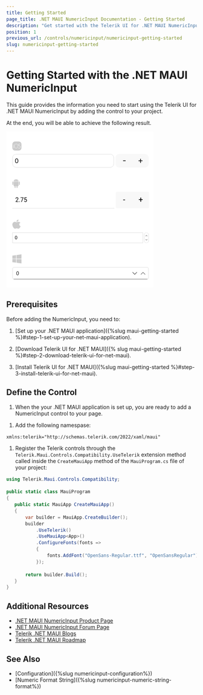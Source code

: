 ```yaml
---
title: Getting Started
page_title: .NET MAUI NumericInput Documentation - Getting Started
description: "Get started with the Telerik UI for .NET MAUI NumericInput and add the control to your .NET MAUI project."
position: 1
previous_url: /controls/numericinput/numericinput-getting-started
slug: numericinput-getting-started
---
```


# Getting Started with the .NET MAUI NumericInput

This guide provides the information you need to start using the Telerik UI for .NET MAUI NumericInput by adding the control to your project.

At the end, you will be able to achieve the following result.

![NumericInput Getting Started](images/numericinput-getting-started.png)

## Prerequisites

Before adding the NumericInput, you need to:

1. [Set up your .NET MAUI application]({%slug maui-getting-started %}#step-1-set-up-your-net-maui-application).

1. [Download Telerik UI for .NET MAUI]({% slug maui-getting-started %}#step-2-download-telerik-ui-for-net-maui).

1. [Install Telerik UI for .NET MAUI]({%slug maui-getting-started %}#step-3-install-telerik-ui-for-net-maui).

## Define the Control

1. When the your .NET MAUI application is set up, you are ready to add a NumericInput control to your page.

 <snippet id='numericinput-getting-started-xaml'/>

1. Add the following namespase:

 ```XAML
xmlns:telerik="http://schemas.telerik.com/2022/xaml/maui"
 ```
 
1. Register the Telerik controls through the `Telerik.Maui.Controls.Compatibility.UseTelerik` extension method called inside the `CreateMauiApp` method of the `MauiProgram.cs` file of your project:

 ```C#
 using Telerik.Maui.Controls.Compatibility;

 public static class MauiProgram
 {
	public static MauiApp CreateMauiApp()
	{
		var builder = MauiApp.CreateBuilder();
		builder
			.UseTelerik()
			.UseMauiApp<App>()
			.ConfigureFonts(fonts =>
			{
				fonts.AddFont("OpenSans-Regular.ttf", "OpenSansRegular");
			});

		return builder.Build();
	}
 }           
 ```

## Additional Resources

- [.NET MAUI NumericInput Product Page](https://www.telerik.com/maui-ui/numericinput)
- [.NET MAUI NumericInput Forum Page](https://www.telerik.com/forums/maui?tagId=1830)
- [Telerik .NET MAUI Blogs](https://www.telerik.com/blogs/mobile-net-maui)
- [Telerik .NET MAUI Roadmap](https://www.telerik.com/support/whats-new/maui-ui/roadmap)

## See Also

- [Configuration]({%slug numericinput-configuration%})
- [Numeric Format String]({%slug numericinput-numeric-string-format%})
